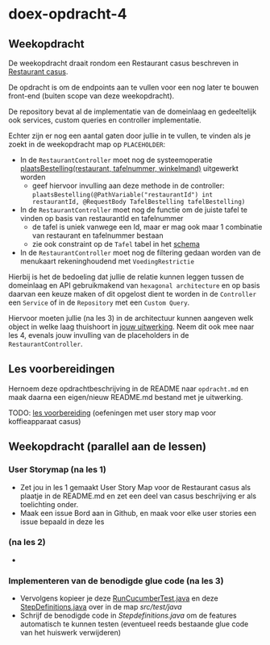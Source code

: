 # doex-opdracht-4

## Weekopdracht

De weekopdracht draait rondom een Restaurant casus beschreven in [Restaurant casus](documentatie/restaurant-casus.md).

De opdracht is om de endpoints aan te vullen voor een nog later te bouwen front-end (buiten scope van deze weekopdracht).

De repository bevat al de implementatie van de domeinlaag en gedeeltelijk ook services, custom queries en controller implementatie.

Echter zijn er nog een aantal gaten door jullie in te vullen, te vinden als je zoekt in de weekopdracht map op `PLACEHOLDER`:

- In de `RestaurantController` moet nog de systeemoperatie [plaatsBestelling(restaurant, tafelnummer, winkelmand)](documentatie/stap%202/ontwerp.md) uitgewerkt worden
  - geef hiervoor invulling aan deze methode in de controller: 
  `plaatsBestelling(@PathVariable("restaurantId") int restaurantId,
    @RequestBody TafelBestelling tafelBestelling)`
- In de `RestaurantController` moet nog de functie om de juiste tafel te vinden op basis van restaurantId en tafelnummer
  - de tafel is uniek vanwege een Id, maar er mag ook maar 1 combinatie van restaurant en tafelnummer bestaan 
  - zie ook constraint op de `Tafel` tabel in het [schema](src/main/resources/schema.sql)
- In de `RestaurantController` moet nog de filtering gedaan worden van de menukaart rekeninghoudend met `VoedingRestrictie` 

Hierbij is het de bedoeling dat jullie de relatie kunnen leggen tussen de domeinlaag en API gebruikmakend van `hexagonal architecture` 
en op basis daarvan een keuze maken of dit opgelost dient te worden in de `Controller` een `Service` of in de `Repository` met een `Custom Query`.

Hiervoor moeten jullie (na les 3) in de architectuur kunnen aangeven welk object in welke laag thuishoort in [jouw uitwerking](jouw_uitwerking.drawio).
Neem dit ook mee naar les 4, evenals jouw invulling van de placeholders in de `RestaurantController`.

## Les voorbereidingen

Hernoem deze opdrachtbeschrijving in de README naar `opdracht.md` en maak daarna een eigen/nieuw README.md bestand met je uitwerking.

TODO: [les voorbereiding](oefeningen/README.md) (oefeningen met user story map voor koffieapparaat casus)

## Weekopdracht (parallel aan de lessen)

### User Storymap (na les 1)

- Zet jou in les 1 gemaakt User Story Map voor de Restaurant casus als plaatje in de README.md en zet een deel van casus beschrijving er als toelichting onder.
- Maak een issue Bord aan in Github, en maak voor elke user stories een issue bepaald in deze les

###  (na les 2)

- 

### Implementeren van de benodigde glue code (na les 3)

- Vervolgens kopieer je deze [RunCucumberTest.java](oefeningen/les3/voorbereiding/bowling/src/test/java/RunCucumberTest.java) en deze [StepDefinitions.java](oefeningen/les3/voorbereiding/bowling/src/test/java/StepDefinitions.java) over in de map *src/test/java*
- Schrijf de benodigde code in *Stepdefinitions.java* om de features automatisch te kunnen testen (eventueel reeds bestaande glue code van het huiswerk verwijderen)

